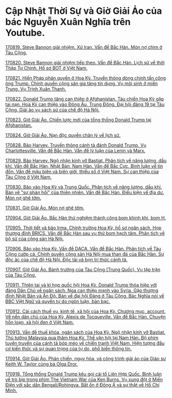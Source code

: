 # Cập Nhật Thời Sự và Giờ Giải Ảo của bác Nguyễn Xuân Nghĩa trên Youtube.

[170819. Steve Bannon giải nhiệm. Xứ Iran. Vấn đề Bắc Hàn. Món nợ chìm ở Tàu Cộng.](https://www.youtube.com/watch?v=adjKPMG6SUI)

[170820. Steve Bannon giải nhiệm tiếp theo. Vấn đề Bắc Hàn. Lịch sử về thời Thập Tự Chinh. Hồ sơ BOT ở Việt Nam.](https://www.youtube.com/watch?v=ZzMe90vzYXk)

[170821. Hiến Pháp phân quyền ở Hoa Kỳ. Truyền thông dòng chính tấn công ông Trump. Chính quyền cộng sản gia tăng tín dụng. Vụ môi sinh ở miền Trung. Vụ Trịnh Xuân Thanh.](https://www.youtube.com/watch?v=xnbVXSt-NjY)

[170822. Donald Trump tăng can thiệp ở Afghanistan. Tàu chiến Hoa Kỳ gặp tai nạn. Hoa Kỳ can thiệp vào Đông Âu, Trung Đông. Đại hội đảng 19 tại Tàu Cộng. Giải ảo vụ sách sử của chế độ Hà Nội.](https://www.youtube.com/watch?v=MLJ9HaVNbLo)

[170823. Giờ Giải Ảo. Chiến lược mới của tổng thống Donald Trump tại Afghanistan.](https://www.youtube.com/watch?v=gXS16P49LFI)

[170824. Giờ Giải Ảo. Nạn độc quyền chân lý về lịch sử.](https://www.youtube.com/watch?v=s7-1P8I2svY)

[170828. Bão Harvey. Truyền thông cánh tả đánh Donald Trump. Vụ Charlottesville. Vấn đề Bắc Hàn. Vấn đề lý luận của Lenin và Marx.](https://www.youtube.com/watch?v=xUdGLIosC10)

[170829. Bão Harvey. Ngộ nhận kính vỡ Bastiat. Phân tích về năng lượng, dầu khí. Vấn đề Bắc Hàn, Nhật Bản, Nam Hàn. Vấn đề Bắc Cực. Bình luận về tin đồn. Vấn đề mậu biên và biên giới, thiểu số ở Việt Nam. Sự can thiệp của Tàu Cộng ở Việt Nam.](https://www.youtube.com/watch?v=WOnZ-DtXpqU)

[170830. Bão vào Hoa Kỳ và Trung Quốc. Phân tích về năng lượng, dầu khí. Bàn về "sự phản hồi" của thiên nhiên. Vấn đề Bắc Hàn. Điều kiện về địa dư. Món nợ ghê tởm.](https://www.youtube.com/watch?v=cPYsf8jCaQc)

[170831. Giờ Giải Ảo. Món nợ ghê tởm.](https://www.youtube.com/watch?v=psjKs6HCnDQ)

[170904. Giờ Giải Ảo. Bắc Hàn thử nghiệm thành công bom khinh khí, bom H.](https://www.youtube.com/watch?v=aQzTpdbe4sU)

[170905. Thời tiết và bão Irma. Chính trường Hoa Kỳ, hồ sơ ngân sách. Họp thượng đỉnh BRICS. Vấn đề Bắc Hàn sau vụ thử bom hạch tâm. Phân tích về bộ sử của cộng sản Hà Nội.](https://www.youtube.com/watch?v=fNIfGUdI4Aw)

[170906. Bão vào Hoa Kỳ. Vấn đề DACA. Vấn đề Bắc Hàn. Phân tích về Tàu Cộng cướp cá. Chính quyền cộng sản Hà Nội mua than đá của Bắc Hàn. Sự độc ác của chế độ Hà Nội. Độc tài và bọn trí thức cánh tả.](https://www.youtube.com/watch?v=KHMquToK6wk)

[170907. Giờ Giải Ảo. Bành trướng của Tàu Cộng (Trung Quốc). Vụ tập trận của Tàu Cộng.](https://www.youtube.com/watch?v=hxbq8RK3xRw)

[170911. Thiên tai và kì họp quốc hội Hoa Kỳ. Donald Trump thỏa hiệp với đảng Dân Chủ về ngân sách. Nga can thiệp mạnh vào Syria. Gặp thượng đỉnh Nhật Bản và Ấn Độ. Bàn về đại hội Đảng ở Tàu Cộng. Bác Nghĩa nói về BBC Việt Ngữ và quyền tự do ngôn luận, bàn bạc.](https://www.youtube.com/watch?v=_njfmQY168g)

[170912. Cải cách thuế vụ, kinh tế, xã hội của Hoa Kỳ. Chương mục, account. Về nền dân chủ của Hoa Kỳ, Alexis de Tocqueville. Vấn đề Bắc Hàn. Chuyện hỗn loạn, xã hội đen ở Việt Nam.](https://www.youtube.com/watch?v=ZEqlrssahoE)

[170913. Vấn đề thuế khóa, ngân sách của Hoa Kỳ. Ngộ nhận kính vỡ Bastiat. Thủ tướng Malaysia qua thăm Hoa Kỳ. Thế vận hội tại Nam Hàn. Bộ phim tuyên truyền của cánh tả bóp méo về chiến tranh Việt Nam. Hiện tượng đầu cơ kiến thức và sự quan trọng của tự do, phổ biến thông tin.](https://www.youtube.com/watch?v=9A5uTgymOW4)

[170914. Giờ Giải Ảo. Phản chiến, ngụy hòa, và công trình giải ảo của Giáo sư Keith W. Taylor cùng bà Olga Dror.](https://www.youtube.com/watch?v=STEC8CZXsc4)

[170918. Tổng thống Donald Trump kêu gọi cải tổ Liên Hợp Quốc. Bình luận về trò bịp trong phim The Vietnam War của Ken Burns. Vụ xung đột ở Miến Điện với sắc dân Bengali/Rohingya. Bất ổn ở Đông Á và sự thật về Hồ Chí Minh.](https://www.youtube.com/watch?v=yhtzFsWkCIw)
